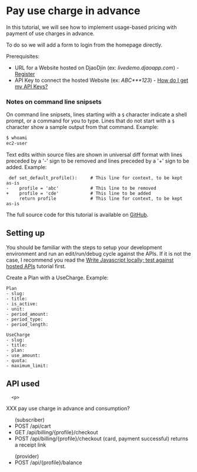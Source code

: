 Pay use charge in advance
=========================

In this tutorial, we will see how to implement usage-based pricing
with payment of use charges in advance.

To do so we will add a form to login from the homepage directly.

Prerequisites:

- URL for a Website hosted on DjaoDjin (ex: _livedemo.djaoapp.com_) -
[Register](https://www.djaodjin.com/register/)
- API Key to connect the hosted Website (ex: _ABC***123_) -
[How do I get my API Keys?](https://www.djaodjin.com/docs/faq/#api-keys)

### Notes on command line snipsets

On command line snipsets, lines starting with a `$` character indicate
a shell prompt, or a command for you to type. Lines that do not start
with a `$` character show a sample output from that command.
Example:

```bash
$ whoami
ec2-user
```

Text edits within source files are shown in universal diff format with lines
preceded by a '-' sign to be removed and lines preceded by a '+' sign to be
added. Example:

``` {.python title="diff"}
 def set_default_profile():     # This line for context, to be kept as-is
-    profile = 'abc'            # This line to be removed
+    profile = 'cde'            # This line to be added
     return profile             # This line for context, to be kept as-is
```

The full source code for this tutorial is available on
[GitHub](https://github.com/djaodjin/sample-apps/tree/main/pay-advance-usage).


Setting up
----------

You should be familiar with the steps to setup your development environment
and run an edit/run/debug cycle against the APIs. If it is not the case,
I recommend you read the
[Write Javascript locally; test against hosted APIs](../apicall/) tutorial
first.

Create a Plan with a UseCharge. Example:

    Plan
    - slug:
    - title:
    - is_active:
    - unit:
    - period_amount:
    - period_type:
    - period_length:

    UseCharge
    - slug:
    - title:
    - plan:
    - use_amount:
    - quota:
    - maximum_limit:


API used
--------

      <p>
XXX pay use charge in advance and consumption?
      </p>
      <ul>(subscriber)
        <li>POST /api/cart</li>
        <li>GET /api/billing/{profile}/checkout</li>
        <li>POST /api/billing/{profile}/checkout (card, payment successful)
          returns a receipt link</li>
      </ul>
      <ul>(provider)
        <li>POST /api/{profile}/balance</li>
      </ul>
